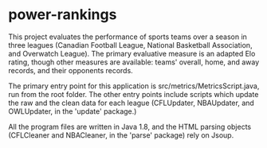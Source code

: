 # power-rankings
This project evaluates the performance of sports teams over a season in three leagues (Canadian Football League, National Basketball Association, and Overwatch League). The primary evaluative measure is an adapted Elo rating, though other measures are available: teams' overall, home, and away records, and their opponents records.

The primary entry point for this application is src/metrics/MetricsScript.java, run from the root folder. The other entry points include scripts which update the raw and the clean data for each league (CFLUpdater, NBAUpdater, and OWLUpdater, in the 'update' package.)

All the program files are written in Java 1.8, and the HTML parsing objects (CFLCleaner and NBACleaner, in the 'parse' package) rely on Jsoup.
